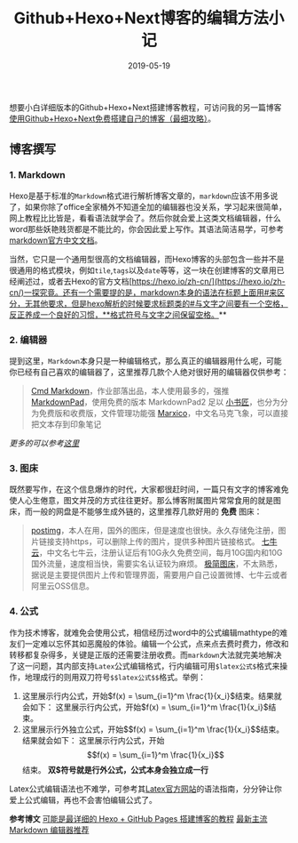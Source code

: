 ﻿---
title: Github+Hexo+Next博客的编辑方法小记
categories:
- 博客搭建
tags:
- Hexo
- markdown
- mathjax
copyright: true
abbrlink: GithubHexoNexttips
date: 2019-05-19
---

想要小白详细版本的Github+Hexo+Next搭建博客教程，可访问我的另一篇博客[使用Github+Hexo+Next免费搭建自己的博客（最细攻略）](https://www.xiemingzhao.com/posts/GithubHexoNextblog)。

## 博客撰写

### 1. Markdown
Hexo是基于标准的`Markdown`格式进行解析博客文章的，`markdown`应该不用多说了，如果你除了office全家桶外不知道全加的编辑器也没关系，学习起来很简单，网上教程比比皆是，看看语法就学会了。然后你就会爱上这类文档编辑器，什么word那些妖艳贱货都是不能比的，你会因此爱上写作。其语法简洁易学，可参考[markdown官方中文文档](https://markdown-zh.readthedocs.io/en/latest/)。

当然，它只是一个通用型很高的文档编辑器，而Hexo博客的头部包含一些并不是很通用的格式模块，例如`tile`,`tags`以及`date`等等，这一块在创建博客的文章用已经阐述过，或者去Hexo的官方文档[https://hexo.io/zh-cn/](https://hexo.io/zh-cn/)一探究竟。还有一个需要提的是，markdown本身的语法在标题上面用#来区分，无其他要求，但是hexo解析的时候要求标题类的#与文字之间要有一个空格，反正养成一个良好的习惯，**格式符号与文字之间保留空格。**

### 2. 编辑器
提到这里，`Markdown`本身只是一种编辑格式，那么真正的编辑器用什么呢，可能你已经有自己喜欢的编辑器了，这里推荐几款个人绝对很好用的编辑器仅供参考：

>[Cmd Markdown](https://www.zybuluo.com/cmd/)，作业部落出品，本人使用最多的，强推
[MarkdownPad](http://markdownpad.com/)，使用免费的版本 MarkdownPad2 足以
[小书匠](http://soft.xiaoshujiang.com/)，也分为分为免费版和收费版，文件管理功能强
[Marxico](http://marxi.co/)，中文名马克飞象，可以直接把文本存到印象笔记

*更多的可以参考[这里](https://blog.csdn.net/qq_36759224/article/details/82229243)*

### 3. 图床
既然要写作，在这个信息爆炸的时代，大家都很赶时间，一篇只有文字的博客难免使人心生倦意，图文并茂的方式往往更好。那么博客附属图片常常食用的就是图床，而一般的网盘是不能够生成外链的，这里推荐几款好用的 **免费** 图床：

>[postimg](https://postimages.org)，本人在用，国外的图床，但是速度也很快。永久存储免注册，图片链接支持https，可以删除上传的图片，提供多种图片链接格式。
[七牛云](https://portal.qiniu.com)，中文名七牛云，注册认证后有10G永久免费空间，每月10G国内和10G国外流量，速度相当快，需要实名认证较为麻烦。
[极简图床](http://jiantuku.com)，不太熟悉，据说是主要提供图片上传和管理界面，需要用户自己设置微博、七牛云或者阿里云OSS信息。

### 4. 公式
作为技术博客，就难免会使用公式，相信经历过word中的公式编辑mathtype的难友们一定难以忘怀其如恶魔般的体验。编辑一个公式，点来点去费时费力，修改和转移都复杂得多，关键是正版的还需要注册收费。而`markdown`大法就完美地解决了这一问题，其内部支持`Latex`公式编辑格式，行内编辑可用`$latex公式$`格式来操作，地理成行的则用双刀符号`$$latex公式$$`格式。举例：

1. 这里展示行内公式，开始\$f(x) = \sum_{i=1}^m \frac{1}{x_i}\$结束。结果就会如下：
 这里展示行内公式，开始$f(x) = \sum_{i=1}^m \frac{1}{x_i}$结束。
2. 这里展示行外独立公式，开始\$\$f(x) = \sum_{i=1}^m \frac{1}{x_i}\$\$结束。结果就会如下：
 这里展示行内公式，开始$$f(x) = \sum_{i=1}^m \frac{1}{x_i}$$结束。
**双$符号就是行外公式，公式本身会独立成一行**

Latex公式编辑语法也不难学，可参考其[Latex官方网站](https://www.latex-project.org/)的语法指南，分分钟让你爱上公式编辑，再也不会害怕编辑公式了。

**参考博文**
[可能是最详细的 Hexo + GitHub Pages 搭建博客的教程](https://blog.csdn.net/qq80583600/article/details/72828063)
[最新主流 Markdown 编辑器推荐](https://blog.csdn.net/qq_36759224/article/details/82229243)
